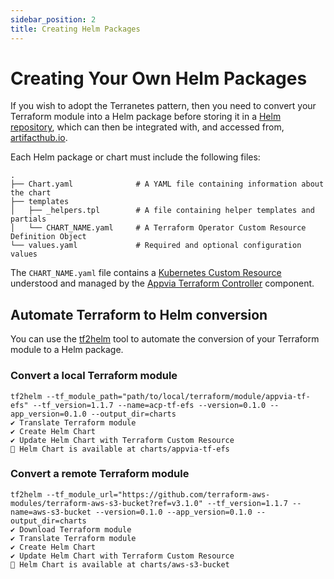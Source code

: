 ```yaml
---
sidebar_position: 2
title: Creating Helm Packages
---
```


# Creating Your Own Helm Packages

If you wish to adopt the Terranetes pattern, then you need to convert your Terraform module into a Helm package before storing it in a [Helm repository](https://helm.sh/docs/topics/chart_repository/#hosting-chart-repositories), which can then be integrated with, and accessed from, [artifacthub.io](https://artifacthub.io/).

Each Helm package or chart must include the following files:

```
.
├── Chart.yaml              # A YAML file containing information about the chart
├── templates
│   ├── _helpers.tpl        # A file containing helper templates and partials
│   └── CHART_NAME.yaml     # A Terraform Operator Custom Resource Definition Object
└── values.yaml             # Required and optional configuration values
```

The `CHART_NAME.yaml` file contains a [Kubernetes Custom Resource](https://kubernetes.io/docs/concepts/extend-kubernetes/api-extension/custom-resources/) understood and managed by the [Appvia Terraform Controller](/terranetes-controller) component.

## Automate Terraform to Helm conversion

You can use the [tf2helm](https://github.com/appvia/tf2helm) tool to automate the conversion of your Terraform module to a Helm package.

### Convert a local Terraform module

```
tf2helm --tf_module_path="path/to/local/terraform/module/appvia-tf-efs" --tf_version=1.1.7 --name=acp-tf-efs --version=0.1.0 --app_version=0.1.0 --output_dir=charts
✔ Translate Terraform module
✔ Create Helm Chart
✔ Update Helm Chart with Terraform Custom Resource
🚀 Helm Chart is available at charts/appvia-tf-efs
```

### Convert a remote Terraform module

```
tf2helm --tf_module_url="https://github.com/terraform-aws-modules/terraform-aws-s3-bucket?ref=v3.1.0" --tf_version=1.1.7 --name=aws-s3-bucket --version=0.1.0 --app_version=0.1.0 --output_dir=charts
✔ Download Terraform module
✔ Translate Terraform module
✔ Create Helm Chart
✔ Update Helm Chart with Terraform Custom Resource
🚀 Helm Chart is available at charts/aws-s3-bucket
```
